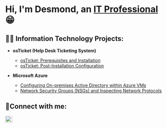 <h1>Hi, I'm Desmond, an <a href="[https://www.linkedin.com/in/desmond-thompson]">IT Professional</a> 😁 </h1>

<h2>👨‍💻 Information Technology Projects:</h2>

- <b>osTicket (Help Desk Ticketing System)</b>
  - [osTicket: Prerequisites and Installation](https://github.com/DesmondJThompson/osticket-prereqs)
  - [osTicket: Post-Installation Configuration](https://github.com/DesmondJThompson/post-install-config)

- <b>Microsoft Azure</b>
  - [Configuring On-premises Active Directory within Azure VMs](https://github.com/DesmondJThompson/configure-ad)
  - [Network Security Groups (NSGs) and Inspecting Network Protocols](https://github.com/DesmondJThompson/azure-network-protocols)

<h2>🤳Connect with me:</h2>


[<img align="left" alt="Desmond | LinkedIn" width="22px" src="https://cdn.jsdelivr.net/npm/simple-icons@v3/icons/linkedin.svg" />][linkedin]



[linkedin]: https://www.linkedin.com/in/desmond-thompson/
